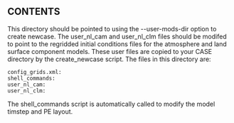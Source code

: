 ## CONTENTS

This directory should be pointed to using the --user-mods-dir option to create newcase. 
The user_nl_cam and user_nl_clm files should be modifed to point to the regridded initial 
conditions files for the atmosphere and land surface component models. These user files
are copied to your CASE directory by the create_newcase script. The files in this directory are:
```
config_grids.xml: 
shell_commands:
user_nl_cam:
user_nl_clm:
```
The shell_commands script is automatically called to modify the model timstep and PE layout.

